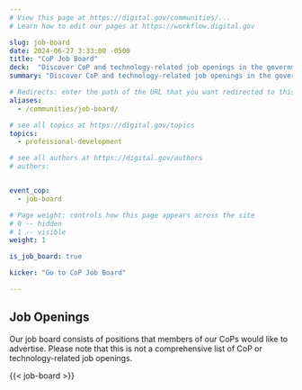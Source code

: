 ```yaml
---
# View this page at https://digital.gov/communities/...
# Learn how to edit our pages at https://workflow.digital.gov

slug: job-board
date: 2024-06-27 3:33:00 -0500
title: "CoP Job Board"
deck:  "Discover CoP and technology-related job openings in the government gathered by our CoP members."
summary: "Discover CoP and technology-related job openings in the government, gathered by our CoP members."

# Redirects: enter the path of the URL that you want redirected to this page
aliases:
  - /communities/job-board/

# see all topics at https://digital.gov/topics
topics:
  - professional-development

# see all authors at https://digital.gov/authors
# authors:


event_cop:
  - job-board

# Page weight: controls how this page appears across the site
# 0 -- hidden
# 1 -- visible
weight: 1

is_job_board: true

kicker: "Go to CoP Job Board"

---
```

## Job Openings
Our job board consists of positions that members of our CoPs would like to advertise. Please note that this is not a comprehensive list of CoP or technology-related job openings.

{{< job-board >}}


